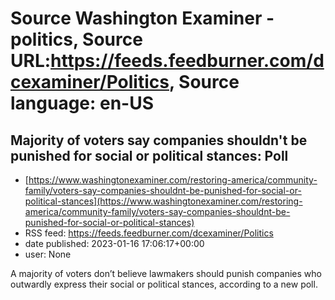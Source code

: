 # Source Washington Examiner - politics, Source URL:https://feeds.feedburner.com/dcexaminer/Politics, Source language: en-US

## Majority of voters say companies shouldn't be punished for social or political stances: Poll
 - [https://www.washingtonexaminer.com/restoring-america/community-family/voters-say-companies-shouldnt-be-punished-for-social-or-political-stances](https://www.washingtonexaminer.com/restoring-america/community-family/voters-say-companies-shouldnt-be-punished-for-social-or-political-stances)
 - RSS feed: https://feeds.feedburner.com/dcexaminer/Politics
 - date published: 2023-01-16 17:06:17+00:00
 - user: None

A majority of voters don’t believe lawmakers should punish companies who outwardly express their social or political stances, according to a new poll.
